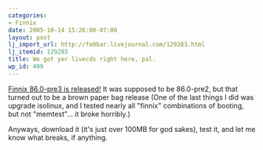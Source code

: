 ```yaml
---
categories:
- Finnix
date: 2005-10-14 15:26:00-07:00
layout: post
lj_import_url: http://fo0bar.livejournal.com/129283.html
lj_itemid: 129283
title: We got yer livecds right here, pal.
wp_id: 499
---
```

[Finnix 86.0-pre3 is released!](https://www.finnix.org/) It was supposed to be 86.0-pre2, but that turned out to be a brown paper bag release (One of the last things I did was upgrade isolinux, and I tested nearly all "finnix" combinations of booting, but not "memtest"... it broke horribly.)

Anyways, download it (it's just over 100MB for god sakes), test it, and let me know what breaks, if anything.
